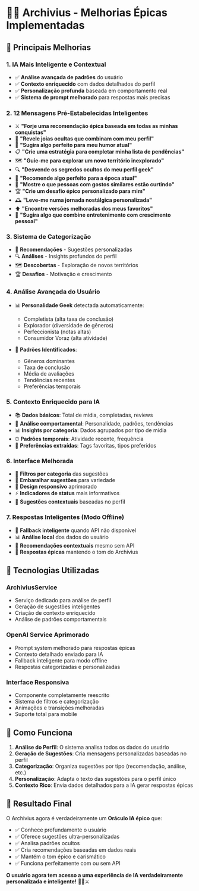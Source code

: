 # 🧙‍♂️ Archivius - Melhorias Épicas Implementadas

## 🚀 **Principais Melhorias**

### 1. **IA Mais Inteligente e Contextual**
- ✅ **Análise avançada de padrões** do usuário
- ✅ **Contexto enriquecido** com dados detalhados do perfil
- ✅ **Personalização profunda** baseada em comportamento real
- ✅ **Sistema de prompt melhorado** para respostas mais precisas

### 2. **12 Mensagens Pré-Estabelecidas Inteligentes**
- ⚔️ **"Forje uma recomendação épica baseada em todas as minhas conquistas"**
- 💎 **"Revele joias ocultas que combinam com meu perfil"**
- 🌙 **"Sugira algo perfeito para meu humor atual"**
- 📋 **"Crie uma estratégia para completar minha lista de pendências"**
- 🗺️ **"Guie-me para explorar um novo território inexplorado"**
- 🔍 **"Desvende os segredos ocultos do meu perfil geek"**
- 🌸 **"Recomende algo perfeito para a época atual"**
- 👥 **"Mostre o que pessoas com gostos similares estão curtindo"**
- 🏆 **"Crie um desafio épico personalizado para mim"**
- 🕰️ **"Leve-me numa jornada nostálgica personalizada"**
- ⬆️ **"Encontre versões melhoradas dos meus favoritos"**
- 🚀 **"Sugira algo que combine entretenimento com crescimento pessoal"**

### 3. **Sistema de Categorização**
- 🎯 **Recomendações** - Sugestões personalizadas
- 🔍 **Análises** - Insights profundos do perfil
- 🗺️ **Descobertas** - Exploração de novos territórios
- 🏆 **Desafios** - Motivação e crescimento

### 4. **Análise Avançada do Usuário**
- 📊 **Personalidade Geek** detectada automaticamente:
  - Completista (alta taxa de conclusão)
  - Explorador (diversidade de gêneros)
  - Perfeccionista (notas altas)
  - Consumidor Voraz (alta atividade)

- 🎯 **Padrões Identificados**:
  - Gêneros dominantes
  - Taxa de conclusão
  - Média de avaliações
  - Tendências recentes
  - Preferências temporais

### 5. **Contexto Enriquecido para IA**
- 📚 **Dados básicos**: Total de mídia, completadas, reviews
- 🧠 **Análise comportamental**: Personalidade, padrões, tendências
- 📊 **Insights por categoria**: Dados agrupados por tipo de mídia
- ⏰ **Padrões temporais**: Atividade recente, frequência
- 🎯 **Preferências extraídas**: Tags favoritas, tipos preferidos

### 6. **Interface Melhorada**
- 🎨 **Filtros por categoria** das sugestões
- 🔄 **Embaralhar sugestões** para variedade
- 📱 **Design responsivo** aprimorado
- ⚡ **Indicadores de status** mais informativos
- 🎯 **Sugestões contextuais** baseadas no perfil

### 7. **Respostas Inteligentes (Modo Offline)**
- 🤖 **Fallback inteligente** quando API não disponível
- 📊 **Análise local** dos dados do usuário
- 🎯 **Recomendações contextuais** mesmo sem API
- 💬 **Respostas épicas** mantendo o tom do Archivius

## 🔧 **Tecnologias Utilizadas**

### **ArchiviusService**
- Serviço dedicado para análise de perfil
- Geração de sugestões inteligentes
- Criação de contexto enriquecido
- Análise de padrões comportamentais

### **OpenAI Service Aprimorado**
- Prompt system melhorado para respostas épicas
- Contexto detalhado enviado para IA
- Fallback inteligente para modo offline
- Respostas categorizadas e personalizadas

### **Interface Responsiva**
- Componente completamente reescrito
- Sistema de filtros e categorização
- Animações e transições melhoradas
- Suporte total para mobile

## 🎯 **Como Funciona**

1. **Análise do Perfil**: O sistema analisa todos os dados do usuário
2. **Geração de Sugestões**: Cria mensagens personalizadas baseadas no perfil
3. **Categorização**: Organiza sugestões por tipo (recomendação, análise, etc.)
4. **Personalização**: Adapta o texto das sugestões para o perfil único
5. **Contexto Rico**: Envia dados detalhados para a IA gerar respostas épicas

## 🌟 **Resultado Final**

O Archivius agora é verdadeiramente um **Oráculo IA épico** que:
- ✅ Conhece profundamente o usuário
- ✅ Oferece sugestões ultra-personalizadas  
- ✅ Analisa padrões ocultos
- ✅ Cria recomendações baseadas em dados reais
- ✅ Mantém o tom épico e carismático
- ✅ Funciona perfeitamente com ou sem API

**O usuário agora tem acesso a uma experiência de IA verdadeiramente personalizada e inteligente!** 🧙‍♂️⚔️
